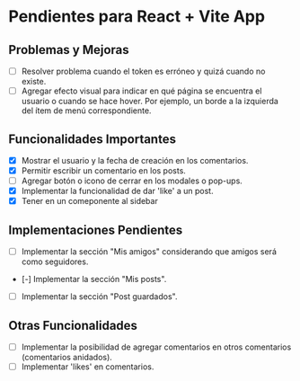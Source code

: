 # Pendientes para React + Vite App

## Problemas y Mejoras
- [ ] Resolver problema cuando el token es erróneo y quizá cuando no existe.
- [ ] Agregar efecto visual para indicar en qué página se encuentra el usuario o cuando se hace hover. Por ejemplo, un borde a la izquierda del ítem de menú correspondiente.

## Funcionalidades Importantes
- [X] Mostrar el usuario y la fecha de creación en los comentarios.
- [x] Permitir escribir un comentario en los posts.
- [ ] Agregar botón o icono de cerrar en los modales o pop-ups.
- [X] Implementar la funcionalidad de dar 'like' a un post.
- [X] Tener en un comeponente al sidebar

## Implementaciones Pendientes
- [ ] Implementar la sección "Mis amigos" considerando que amigos será como seguidores.
- [-] Implementar la sección "Mis posts".
- [ ] Implementar la sección "Post guardados".

## Otras Funcionalidades
- [ ] Implementar la posibilidad de agregar comentarios en otros comentarios (comentarios anidados).
- [ ] Implementar 'likes' en comentarios.
